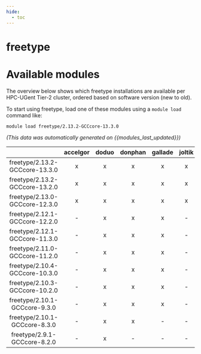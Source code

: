 ```yaml
---
hide:
  - toc
---
```


freetype
========

# Available modules


The overview below shows which freetype installations are available per HPC-UGent Tier-2 cluster, ordered based on software version (new to old).

To start using freetype, load one of these modules using a `module load` command like:

```shell
module load freetype/2.13.2-GCCcore-13.3.0
```

*(This data was automatically generated on {{modules_last_updated}})*  

| |accelgor|doduo|donphan|gallade|joltik|shinx|skitty|
| :---: | :---: | :---: | :---: | :---: | :---: | :---: | :---: |
|freetype/2.13.2-GCCcore-13.3.0|x|x|x|x|x|x|x|
|freetype/2.13.2-GCCcore-13.2.0|x|x|x|x|x|x|x|
|freetype/2.13.0-GCCcore-12.3.0|x|x|x|x|x|x|x|
|freetype/2.12.1-GCCcore-12.2.0|-|x|x|x|-|x|-|
|freetype/2.12.1-GCCcore-11.3.0|-|x|x|x|-|x|-|
|freetype/2.11.0-GCCcore-11.2.0|-|x|x|x|-|-|-|
|freetype/2.10.4-GCCcore-10.3.0|-|x|x|x|-|-|-|
|freetype/2.10.3-GCCcore-10.2.0|-|x|x|x|-|-|-|
|freetype/2.10.1-GCCcore-9.3.0|-|x|x|x|-|-|-|
|freetype/2.10.1-GCCcore-8.3.0|-|x|x|-|-|-|-|
|freetype/2.9.1-GCCcore-8.2.0|-|x|-|-|-|-|-|
